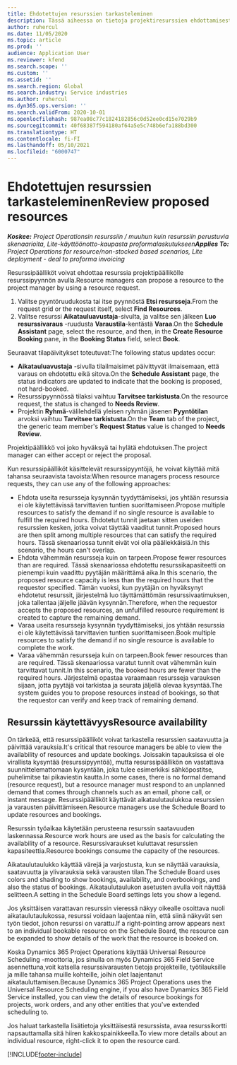 ```yaml
---
title: Ehdotettujen resurssien tarkasteleminen
description: Tässä aiheessa on tietoja projektiresurssien ehdottamisesta.
author: ruhercul
ms.date: 11/05/2020
ms.topic: article
ms.prod: ''
audience: Application User
ms.reviewer: kfend
ms.search.scope: ''
ms.custom: ''
ms.assetid: ''
ms.search.region: Global
ms.search.industry: Service industries
ms.author: ruhercul
ms.dyn365.ops.version: ''
ms.search.validFrom: 2020-10-01
ms.openlocfilehash: 987ea08c77c1824182856c0d52ee0cd15e7029b9
ms.sourcegitcommit: 40f68387f594180af64a5e5c748b6efa188bd300
ms.translationtype: HT
ms.contentlocale: fi-FI
ms.lasthandoff: 05/10/2021
ms.locfileid: "6000747"
---
```

# <a name="review-proposed-resources"></a><span data-ttu-id="cf739-103">Ehdotettujen resurssien tarkasteleminen</span><span class="sxs-lookup"><span data-stu-id="cf739-103">Review proposed resources</span></span>

<span data-ttu-id="cf739-104">_**Koskee:** Project Operationsin resurssiin / muuhun kuin resurssiin perustuvia skenaarioita, Lite-käyttöönotto-kaupasta proformalaskutukseen_</span><span class="sxs-lookup"><span data-stu-id="cf739-104">_**Applies To:** Project Operations for resource/non-stocked based scenarios, Lite deployment - deal to proforma invoicing_</span></span>

<span data-ttu-id="cf739-105">Resurssipäälliköt voivat ehdottaa resurssia projektipäällikölle resurssipyynnön avulla.</span><span class="sxs-lookup"><span data-stu-id="cf739-105">Resource managers can propose a resource to the project manager by using a resource request.</span></span>

1. <span data-ttu-id="cf739-106">Valitse pyyntöruudukosta tai itse pyynnöstä **Etsi resursseja**.</span><span class="sxs-lookup"><span data-stu-id="cf739-106">From the request grid or the request itself, select **Find Resources**.</span></span>
2. <span data-ttu-id="cf739-107">Valitse resurssi **Aikatauluavustaja**-sivulta, ja valitse sen jälkeen **Luo resurssivaraus** -ruudusta **Varaustila**-kentästä **Varaa**.</span><span class="sxs-lookup"><span data-stu-id="cf739-107">On the **Schedule Assistant** page, select the resource, and then, in the **Create Resource Booking** pane, in the **Booking Status** field, select **Book**.</span></span>

<span data-ttu-id="cf739-108">Seuraavat tilapäivitykset toteutuvat:</span><span class="sxs-lookup"><span data-stu-id="cf739-108">The following status updates occur:</span></span>

- <span data-ttu-id="cf739-109">**Aikatauluavustaja** -sivulla tilailmaisimet päivittyvät ilmaisemaan, että varaus on ehdotettu eikä sitova.</span><span class="sxs-lookup"><span data-stu-id="cf739-109">On the **Schedule Assistant** page, the status indicators are updated to indicate that the booking is proposed, not hard-booked.</span></span>
- <span data-ttu-id="cf739-110">Resurssipyynnössä tilaksi vaihtuu **Tarvitsee tarkistusta**.</span><span class="sxs-lookup"><span data-stu-id="cf739-110">On the resource request, the status is changed to **Needs Review**.</span></span>
- <span data-ttu-id="cf739-111">Projektin **Ryhmä**-välilehdellä yleisen ryhmän jäsenen **Pyyntötilan** arvoksi vaihtuu **Tarvitsee tarkistusta**.</span><span class="sxs-lookup"><span data-stu-id="cf739-111">On the **Team** tab of the project, the generic team member's **Request Status** value is changed to **Needs Review**.</span></span>

<span data-ttu-id="cf739-112">Projektipäällikkö voi joko hyväksyä tai hylätä ehdotuksen.</span><span class="sxs-lookup"><span data-stu-id="cf739-112">The project manager can either accept or reject the proposal.</span></span>

<span data-ttu-id="cf739-113">Kun resurssipäälliköt käsittelevät resurssipyyntöjä, he voivat käyttää mitä tahansa seuraavista tavoista:</span><span class="sxs-lookup"><span data-stu-id="cf739-113">When resource managers process resource requests, they can use any of the following approaches:</span></span>

- <span data-ttu-id="cf739-114">Ehdota useita resursseja kysynnän tyydyttämiseksi, jos yhtään resurssia ei ole käytettävissä tarvittavien tuntien suorittamiseen.</span><span class="sxs-lookup"><span data-stu-id="cf739-114">Propose multiple resources to satisfy the demand if no single resource is available to fulfill the required hours.</span></span> <span data-ttu-id="cf739-115">Ehdotetut tunnit jaetaan sitten useiden resurssien kesken, jotka voivat täyttää vaaditut tunnit.</span><span class="sxs-lookup"><span data-stu-id="cf739-115">Proposed hours are then split among multiple resources that can satisfy the required hours.</span></span> <span data-ttu-id="cf739-116">Tässä skenaariossa tunnit eivät voi olla päällekkäisiä.</span><span class="sxs-lookup"><span data-stu-id="cf739-116">In this scenario, the hours can't overlap.</span></span>
- <span data-ttu-id="cf739-117">Ehdota vähemmän resursseja kuin on tarpeen.</span><span class="sxs-lookup"><span data-stu-id="cf739-117">Propose fewer resources than are required.</span></span> <span data-ttu-id="cf739-118">Tässä skenaariossa ehdotettu resurssikapasiteetti on pienempi kuin vaadittu pyytäjän määrittämä aika.</span><span class="sxs-lookup"><span data-stu-id="cf739-118">In this scenario, the proposed resource capacity is less than the required hours that the requestor specified.</span></span> <span data-ttu-id="cf739-119">Tämän vuoksi, kun pyytäjän on hyväksynyt ehdotetut resurssit, järjestelmä luo täyttämättömän resurssivaatimuksen, joka tallentaa jäljelle jäävän kysynnän.</span><span class="sxs-lookup"><span data-stu-id="cf739-119">Therefore, when the requestor accepts the proposed resources, an unfulfilled resource requirement is created to capture the remaining demand.</span></span>
- <span data-ttu-id="cf739-120">Varaa useita resursseja kysynnän tyydyttämiseksi, jos yhtään resurssia ei ole käytettävissä tarvittavien tuntien suorittamiseen.</span><span class="sxs-lookup"><span data-stu-id="cf739-120">Book multiple resources to satisfy the demand if no single resource is available to complete the work.</span></span>
- <span data-ttu-id="cf739-121">Varaa vähemmän resursseja kuin on tarpeen.</span><span class="sxs-lookup"><span data-stu-id="cf739-121">Book fewer resources than are required.</span></span> <span data-ttu-id="cf739-122">Tässä skenaariossa varatut tunnit ovat vähemmän kuin tarvittavat tunnit.</span><span class="sxs-lookup"><span data-stu-id="cf739-122">In this scenario, the booked hours are fewer than the required hours.</span></span> <span data-ttu-id="cf739-123">Järjestelmä opastaa varaamaan resursseja varauksen sijaan, jotta pyytäjä voi tarkistaa ja seurata jäljellä olevaa kysyntää.</span><span class="sxs-lookup"><span data-stu-id="cf739-123">The system guides you to propose resources instead of bookings, so that the requestor can verify and keep track of remaining demand.</span></span>

## <a name="resource-availability"></a><span data-ttu-id="cf739-124">Resurssin käytettävyys</span><span class="sxs-lookup"><span data-stu-id="cf739-124">Resource availability</span></span>

<span data-ttu-id="cf739-125">On tärkeää, että resurssipäälliköt voivat tarkastella resurssien saatavuutta ja päivittää varauksia.</span><span class="sxs-lookup"><span data-stu-id="cf739-125">It's critical that resource managers be able to view the availability of resources and update bookings.</span></span> <span data-ttu-id="cf739-126">Joissakin tapauksissa ei ole virallista kysyntää (resurssipyyntöä), mutta resurssipäällikön on vastattava suunnittelemattomaan kysyntään, joka tulee esimerkiksi sähköpostitse, puhelimitse tai pikaviestin kautta.</span><span class="sxs-lookup"><span data-stu-id="cf739-126">In some cases, there is no formal demand (resource request), but a resource manager must respond to an unplanned demand that comes through channels such as an email, phone call, or instant message.</span></span> <span data-ttu-id="cf739-127">Resurssipäälliköt käyttävät aikataulutaulukkoa resurssien ja varausten päivittämiseen.</span><span class="sxs-lookup"><span data-stu-id="cf739-127">Resource managers use the Schedule Board to update resources and bookings.</span></span>

<span data-ttu-id="cf739-128">Resurssin työaikaa käytetään perusteena resurssin saatavuuden laskennassa.</span><span class="sxs-lookup"><span data-stu-id="cf739-128">Resource work hours are used as the basis for calculating the availability of a resource.</span></span> <span data-ttu-id="cf739-129">Resurssivaraukset kuluttavat resurssien kapasiteettia.</span><span class="sxs-lookup"><span data-stu-id="cf739-129">Resource bookings consume the capacity of the resources.</span></span>

<span data-ttu-id="cf739-130">Aikataulutaulukko käyttää värejä ja varjostusta, kun se näyttää varauksia, saatavuutta ja ylivarauksia sekä varausten tilan.</span><span class="sxs-lookup"><span data-stu-id="cf739-130">The Schedule Board uses colors and shading to show bookings, availability, and overbookings, and also the status of bookings.</span></span> <span data-ttu-id="cf739-131">Aikataulutaulukon asetusten avulla voit näyttää selitteen.</span><span class="sxs-lookup"><span data-stu-id="cf739-131">A setting in the Schedule Board settings lets you show a legend.</span></span>

<span data-ttu-id="cf739-132">Jos yksittäisen varattavan resurssin vieressä näkyy oikealle osoittava nuoli aikataulutaulukossa, resurssi voidaan laajentaa niin, että siinä näkyvät sen työn tiedot, johon resurssi on varattu.</span><span class="sxs-lookup"><span data-stu-id="cf739-132">If a right-pointing arrow appears next to an individual bookable resource on the Schedule Board, the resource can be expanded to show details of the work that the resource is booked on.</span></span>

<span data-ttu-id="cf739-133">Koska Dynamics 365 Project Operations käyttää Universal Resource Scheduling -moottoria, jos sinulla on myös Dynamics 365 Field Service asennettuna,voit katsella resurssivarausten tietoja projekteille, työtilauksille ja mille tahansa muille kohteille, joihin olet laajentanut aikatauluttamisen.</span><span class="sxs-lookup"><span data-stu-id="cf739-133">Because Dynamics 365 Project Operations uses the Universal Resource Scheduling engine, if you also have Dynamics 365 Field Service installed, you can view the details of resource bookings for projects, work orders, and any other entities that you've extended scheduling to.</span></span>

<span data-ttu-id="cf739-134">Jos haluat tarkastella lisätietoja yksittäisestä resurssista, avaa resurssikortti napsauttamalla sitä hiiren kakkospainikkeella.</span><span class="sxs-lookup"><span data-stu-id="cf739-134">To view more details about an individual resource, right-click it to open the resource card.</span></span>



[!INCLUDE[footer-include](../includes/footer-banner.md)]